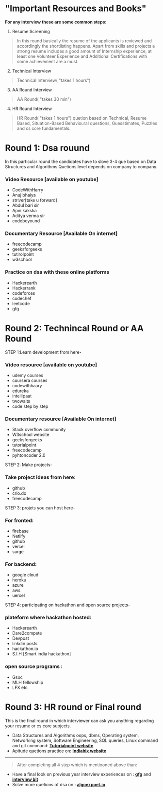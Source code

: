 # **"Important Resources and Books"**

**For any interview these are some common steps:**

1. Resume Screening
>In this round basically the resume of the applicants is reviewed and accordingly the shortlisting happens. 
Apart from skills and projects a strong resume includes a good amount of Internship experience, at least one Volunteer Experience and Additional Certifications with some achievement are a must.

2. Technical  Interview
>Technical Interview( "takes 1 hours")


3. AA Round Interview
>AA Round( "takes 30 min")

4. HR Round Interview
>HR Round( "takes 1 hours")
quetion based on Technical, Resume Based, Situation-Based Behavioural questions, Guesstimates, Puzzles and cs core fundamentals.


# Round 1: Dsa rouund

In this particular round the candidates have to slove 3-4 que based on Data Structures and Algorithms.Quetions level depends on company to company.

### Video Resource [available on youtube]
* CodeWithHarry
* Anuj bhaiya
* striver[take u forward]
* Abdul bari sir
* Apni kaksha 
* Aditya verma sir
* codebeyound

### Documentary Resource [Available On internet]
* freecodecamp
* geeksforgeeks
* tutirolpoint
* w3school

### Practice on dsa with these online platforms
* Hackerearth
* Hackerrank
* codeforces
* codechef
* leetcode
* gfg

# Round 2: Technincal Round or AA Round

STEP 1:Learn development from here-

### Video resource [available on youtube]

* udemy courses
* coursera courses
* codewithhaary
* edureka
* intellipaat
* twowaits
* code step by step

### Documentary resource [Available On internet]
 
* Stack overflow community
* W3school website
* geeksforgeeks
* tutorialpoint
* freecodecamp
* pyhtoncoder 2.0

STEP 2: Make projects-
 
### Take project ideas from here:
 
* github
* crio.do
* freecodecamp

STEP 3: projets you can host here-
 
### For fronted:
 
* firebase
* Netlify
* github
* vercel
* surge
 
### For backend:
 
* google cloud
* heroku
* azure
* aws 
* uercel
 
STEP 4: participating on hackathon and open source projects-
 
### plateform where hackathon hosted:
 
* Hackerearth
* Dare2compete
* Devpost
* linkdin posts
* hackathon.io
* S.I.H [Smart india hackathon]
 

### open source programs :
 
* Gsoc
* MLH fellowship
* LFX etc

# Round 3: HR round or Final round
 
This is the final round in which interviewer can ask you anything regarding your resume or cs core subjects.

* Data Structures and Algorithms oops, dbms, Operating system, Networking system, Software Engineering, SQL queries, Linux command and git command: [**Tutorialpoint website**](https://www.tutorialspoint.com/index.htm)
* Apitude quetions practice on: [**Indiabix website**](https://www.indiabix.com/)


*********************************************************************************************************************************************************************************
>After completing all 4 step which is mentiooned above than:
* Have a final look on previous year interview experiences on : [**gfg**](https://www.geeksforgeeks.org/) and [**interview bit**](https://www.interviewbit.com/)
* Solve  more quetions of dsa on : [**algoexpoet.io**](https://www.algoexpert.io/product?r=ads&gclid=CjwKCAjw_L6LBhBbEiwA4c46upPgWbQqBKOck5JylFyiHE2G0uenJ6AuIkJW8vzrrUSjqZtbT62uBBoCTOEQAvD_BwE)



